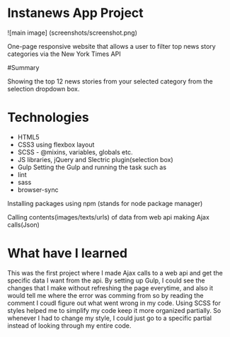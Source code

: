 # Instanews App Project
![main image] (screenshots/screenshot.png)

One-page responsive website that allows a user to filter top news story categories via the New York Times API

#Summary

Showing the top 12 news stories from your selected category from the selection dropdown box.

# Technologies

* HTML5
* CSS3 using flexbox layout
* SCSS - @mixins, variables, globals etc.
* JS libraries, jQuery and Slectric plugin(selection box)
* Gulp
Setting the Gulp and running the task such as
* lint
* sass
* browser-sync

Installing packages using npm (stands for node package manager)

Calling contents(images/texts/urls) of data from web api making Ajax calls(Json)


# What have I learned

This was the first project where I made Ajax calls to a web api and get the specific data I want from the api. By setting up Gulp, I could see the changes that I make without refreshing the page everytime, and also it would tell me where the error was comming from so by reading the comment I coudl figure out what went wrong in my code. Using SCSS for styles helped me to simplify my code keep it more organized partially. So whenever I had to change my style, I could just go to a specific partial instead of looking through my entire code.



